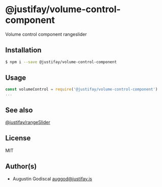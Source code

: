 # @justifay/volume-control-component

Volume control component rangeslider

## Installation

```sh
$ npm i --save @justifay/volume-control-component
```

## Usage

```javascript
const volumeControl = require('@justifay/volume-control-component')
...

```

## See also

[@justifay/rangeSlider](/packages/rangeslider)

## License

MIT

## Author(s)

- Augustin Godiscal <auggod@justifay.is>
